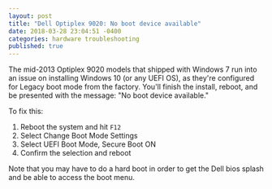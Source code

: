 ```yaml
---
layout: post
title: "Dell Optiplex 9020: No boot device available"
date: 2018-03-28 23:04:51 -0400
categories: hardware troubleshooting
published: true
---
```


The mid-2013 Optiplex 9020 models that shipped with Windows 7 run into an issue on installing Windows 10 (or any UEFI OS), as they're configured for Legacy boot mode from the factory. You'll finish the install, reboot, and be presented with the message: "No boot device available."

To fix this:

1. Reboot the system and hit `F12`
2. Select Change Boot Mode Settings
3. Select UEFI Boot Mode, Secure Boot ON
4. Confirm the selection and reboot

Note that you may have to do a hard boot in order to get the Dell bios splash and be able to access the boot menu.
